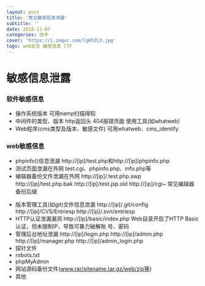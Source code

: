 ```yaml
---
layout: post
title: '常见敏感信息泄露'
subtitle: ''
date: 2018-11-07
categories: 技术
cover: 'https://i.imgur.com/lgKhZLh.jpg'
tags: web安全 敏感信息 CTF
---
```


# 敏感信息泄露
### 软件敏感信息
- 操作系统版本
    可用namp扫描得知
- 中间件的类型、版本
    http返回头
    404报错页面
    使用工具(如whatweb)
- Web程序(cms类型及版本、敏感文件)
    可用whatweb、cms_identify

### web敏感信息
- phpinfo()信息泄漏
    http://[ip]/test.php和http://[ip]/phpinfo.php
- 测试页面泄漏在外网
    test.cgi、phpinfo.php、info.php等
- 编辑器备份文件泄漏在外网
    http://[ip]/.test.php.swp
    http://[ip]/test.php.bak
    http://[ip]/test.jsp.old
    http://[ip]/cgi~
   常见编辑器备份后缀
* 版本管理工具(如git)文件信息泄漏
    http://[ip]/.git/config
    http://[ip]/CVS/Entriesp
    http://[ip]/.svn/entriesp
* HTTP认证泄漏漏洞
    http://[ip]/basic/index.php
    Web目录开启了HTTP Basic认证，但未限制IP，导致可暴力破解账 号、密码
* 管理后台地址泄漏
    http://[ip]/login.php
    http://[ip]/admin.php
    http://[ip]/manager.php
    http://[ip]/admin_login.php
* 探针文件
* robots.txt
* phpMyAdmin
* 网站源码备份文件(www.rar/sitename.tar.gz/web/zip等)
* 其他